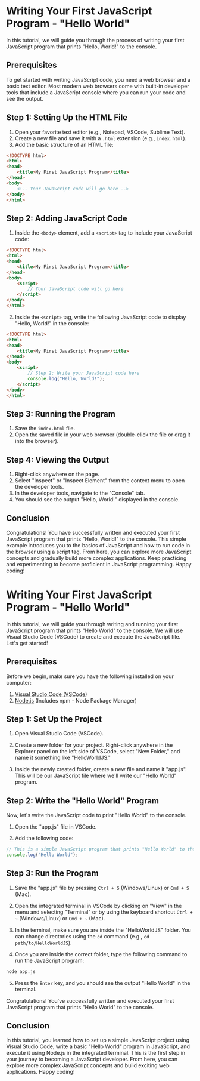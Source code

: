 # Writing Your First JavaScript Program - "Hello World"

In this tutorial, we will guide you through the process of writing your first JavaScript program that prints "Hello, World!" to the console.

## Prerequisites

To get started with writing JavaScript code, you need a web browser and a basic text editor. Most modern web browsers come with built-in developer tools that include a JavaScript console where you can run your code and see the output.

## Step 1: Setting Up the HTML File

1. Open your favorite text editor (e.g., Notepad, VSCode, Sublime Text).
2. Create a new file and save it with a `.html` extension (e.g., `index.html`).
3. Add the basic structure of an HTML file:

```html
<!DOCTYPE html>
<html>
<head>
    <title>My First JavaScript Program</title>
</head>
<body>
    <!-- Your JavaScript code will go here -->
</body>
</html>
```

## Step 2: Adding JavaScript Code

1. Inside the `<body>` element, add a `<script>` tag to include your JavaScript code:

```html
<!DOCTYPE html>
<html>
<head>
    <title>My First JavaScript Program</title>
</head>
<body>
    <script>
        // Your JavaScript code will go here
    </script>
</body>
</html>
```

2. Inside the `<script>` tag, write the following JavaScript code to display "Hello, World!" in the console:

```html
<!DOCTYPE html>
<html>
<head>
    <title>My First JavaScript Program</title>
</head>
<body>
    <script>
        // Step 2: Write your JavaScript code here
        console.log("Hello, World!");
    </script>
</body>
</html>
```

## Step 3: Running the Program

1. Save the `index.html` file.
2. Open the saved file in your web browser (double-click the file or drag it into the browser).

## Step 4: Viewing the Output

1. Right-click anywhere on the page.
2. Select "Inspect" or "Inspect Element" from the context menu to open the developer tools.
3. In the developer tools, navigate to the "Console" tab.
4. You should see the output "Hello, World!" displayed in the console.

## Conclusion

Congratulations! You have successfully written and executed your first JavaScript program that prints "Hello, World!" to the console. This simple example introduces you to the basics of JavaScript and how to run code in the browser using a script tag. From here, you can explore more JavaScript concepts and gradually build more complex applications. Keep practicing and experimenting to become proficient in JavaScript programming. Happy coding!

# Writing Your First JavaScript Program - "Hello World"

In this tutorial, we will guide you through writing and running your first JavaScript program that prints "Hello World" to the console. We will use Visual Studio Code (VSCode) to create and execute the JavaScript file. Let's get started!

## Prerequisites

Before we begin, make sure you have the following installed on your computer:

1. [Visual Studio Code (VSCode)](https://code.visualstudio.com/download)
2. [Node.js](https://nodejs.org/) (Includes npm - Node Package Manager)

## Step 1: Set Up the Project

1. Open Visual Studio Code (VSCode).

2. Create a new folder for your project. Right-click anywhere in the Explorer panel on the left side of VSCode, select "New Folder," and name it something like "HelloWorldJS."

3. Inside the newly created folder, create a new file and name it "app.js". This will be our JavaScript file where we'll write our "Hello World" program.

## Step 2: Write the "Hello World" Program

Now, let's write the JavaScript code to print "Hello World" to the console.

1. Open the "app.js" file in VSCode.

2. Add the following code:

```javascript
// This is a simple JavaScript program that prints "Hello World" to the console.
console.log("Hello World");
```

## Step 3: Run the Program

1. Save the "app.js" file by pressing `Ctrl + S` (Windows/Linux) or `Cmd + S` (Mac).

2. Open the integrated terminal in VSCode by clicking on "View" in the menu and selecting "Terminal" or by using the keyboard shortcut `Ctrl + ~` (Windows/Linux) or `Cmd + ~` (Mac).

3. In the terminal, make sure you are inside the "HelloWorldJS" folder. You can change directories using the `cd` command (e.g., `cd path/to/HelloWorldJS`).

4. Once you are inside the correct folder, type the following command to run the JavaScript program:

```bash
node app.js
```

5. Press the `Enter` key, and you should see the output "Hello World" in the terminal.

Congratulations! You've successfully written and executed your first JavaScript program that prints "Hello World" to the console.

## Conclusion

In this tutorial, you learned how to set up a simple JavaScript project using Visual Studio Code, write a basic "Hello World" program in JavaScript, and execute it using Node.js in the integrated terminal. This is the first step in your journey to becoming a JavaScript developer. From here, you can explore more complex JavaScript concepts and build exciting web applications. Happy coding!